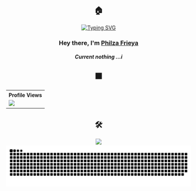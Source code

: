 <div align="center">
  
## 🏠
<p align="center">
<a href="https://dsc.gg/abyssbypasser"><img src="https://readme-typing-svg.demolab.com?font=Fira+Code&pause=1000&color=4700F7&random=false&width=435&lines=Winning+Smile+On+TOP.;Friend+Seek+Cat.;Owner+Moroxi.;What+you+wana+then+join+Discord+with+me.;Me+chill+with+cafe.;All+love+Seek+Cat+because+its+fun..." alt="Typing SVG" /></a>

<h3 align="center">Hey there, I'm <a href="https://dsc.gg/abyssbypasser">Philza Frieya</a></h3>
<h5 align="center">Current nothing ...i</h5>
 
## ⬛

  <table>
    <tr>
      <th>Profile Views</th>
    </tr>
    <tr>
      <td>
         <a href="https://github.com/AnreHub235"> <img src="https://komarev.com/ghpvc/?username=AnreHub235&style=for-the-badge&color=red"> </a>
      </td>
    </tr>
  </table>

## 🛠️

<div align="center">
    <img src="https://skillicons.dev/icons?i=vscode,visualstudio,github,discord,bots,python," />
</div>

<div align="center">
  <img alt="snake eating my contributions" src="https://raw.githubusercontent.com/salesp07/salesp07/output/github-contribution-grid-snake.svg" />
 </div>
